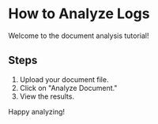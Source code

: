 # How to Analyze Logs

Welcome to the document analysis tutorial!

## Steps

1. Upload your document file.
2. Click on "Analyze Document."
3. View the results.

Happy analyzing!
